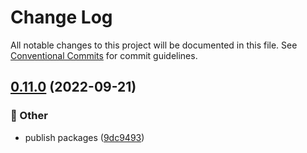 # Change Log

All notable changes to this project will be documented in this file.
See [Conventional Commits](https://conventionalcommits.org) for commit guidelines.

## [0.11.0](https://github.com/daybrush/ruler/blob/master/packages/preact-ruler/compare/preact-ruler@0.10.0...preact-ruler@0.11.0) (2022-09-21)


### :mega: Other

* publish packages ([9dc9493](https://github.com/daybrush/ruler/blob/master/packages/preact-ruler/commit/9dc9493020206310eb807d7c6d52e9b683f23723))
